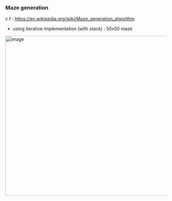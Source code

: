 ### Maze generation

c.f : https://en.wikipedia.org/wiki/Maze_generation_algorithm 

- using iterative implementation (with stack) : 50x50 maze

<img width="507" height="499" alt="image" src="https://github.com/user-attachments/assets/acf515b4-7f7e-4312-afa8-6626145ef84f" />
